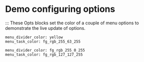 # Demo configuring options

::: These Opts blocks set the color of a couple of menu options to demonstrate the live update of options.

```opts :opts1
menu_divider_color: yellow
menu_task_color: fg_rgb_255_63_255
```

```opts :opts2
menu_divider_color: fg_rgb_255_0_255
menu_task_color: fg_rgb_127_127_255
```
